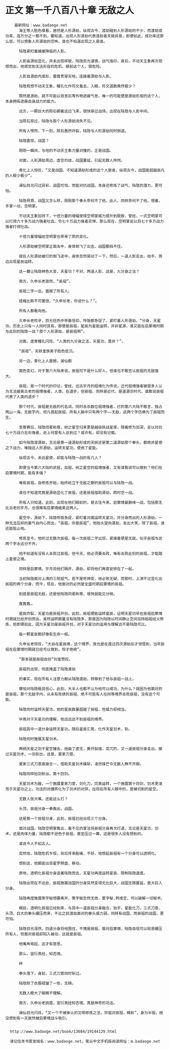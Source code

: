 # 正文 第一千八百八十章 无敌之人
        最新网址：www.badaoge.net
          海王等人脸色难看，居然是人形源劫，纵观古今，渡劫碰到人形源劫的不少，而渡劫成功率，连万分之一都不到，要知道，出现人形源劫代表渡劫者天赋异禀，即便如此，成功率还那么低，可以想象人形源劫的恐怖，谁也不知道出现之人是谁。
      
          陆隐紧盯着缓缓降临的人影。
      
          人影由源劫显化，并未出现样貌，陆隐目光谨慎，战气烙印，身后，不动天王象再次观想而出，他感觉到无法形容的危机，眼前这个人，很危险。
      
          人影自源劫内成形，雷霆贯穿天地，连接着源劫与人影。
      
          陆隐观想不动天王象，瞳孔化作符文看去，入眼，符文道数竟然极少？
      
          既然是源劫，就不可能以敛息石等外物遮蔽气息，唯一的可能便是源劫形成的这个人，本身拥有遮蔽自身战力的能力。
      
          远方，一颗巨大的陨石朝着这边飞来，很快穿过战场，出现在陆隐与人影中间。
      
          当陨石掠过，陆隐与那个人形源劫消失不见。
      
          所有人愕然，下一刻，陨石轰然炸裂，陆隐与人形源劫同时倒退。
      
          陆隐震惊，战国？
      
          刚刚一瞬间，与他的不动天王象力量对撞的，正是战国。
      
          对面，人形源劫周边，虚空灼烧，战国蔓延，引起无数人哗然。
      
          青化上人惊叹，“又是战国，不知道源劫形成的这个人是谁，纵观古今，战国能超越辰凡的人极少极少”。
      
          澜仙目光闪过异彩，战国可怕，而能对抗战国，本身还修炼了战气，陆隐的潜力，更可怕。
      
          陆隐昂首，战国又怎么样，刚刚那个拳头奈何不了他，此人，同样奈何不了他，想着，手掌一动，空明掌。
      
          不动天王象加持下，十倍力量的增幅使得空明掌威力提升到极致，曾经，一式空明掌可以打得六十多万战力强者吐血，令七十万战力强者忌惮，那么现在，空明掌足以将七十多万战力强者打得吐血。
      
          十倍力量增幅给空明掌也带来了质的变化。
      
          人形源劫被空明掌正面击中，身体倒飞了出去，战国都挡不住。
      
          就在人形源劫被打的倒飞途中，身体忽然晃动了一下，然后，一道人影走出，抬手，周边出现星辰运转。
      
          这一幕让陆隐神色大变，天星功？不对，两道人影，这是，九分身之法？
      
          南方，久申长老骇然，“辰祖”。
      
          辰祖二字一出，震撼了所有人。
      
          娅梅比斯不可置信，“久申长老，你说什么？”。
      
          所有人都看向他。
      
          久申长老咬牙，目光狂热中带着信仰，呼吸都急促了，紧盯着人形源劫，“分身，天星功，历史上只有一人同时具有，那便是辰祖，星辰为星能运转，并非星源，谁又能在启蒙境时期与此刻的陆隐一战？那个人形源劫，是辰祖啊”。
      
          对面，虚青瞳孔闪烁，“人类的九分身之法，天星功，莫非？”。
      
          “辰祖”，天妖皇族男子脸色低沉。
      
          另一边，青化上人震撼，澜仙都
      
          面色变幻，对于第六大陆来说，辰祖可不是什么好人，但谁也不敢否认辰祖的无敌强大。
      
          辰祖，是一个时代的印记，曾经，远古岁月的祖境化为传说，近代祖境强者被很多人认为无法媲美古老的祖境强者，人类，在退步，但辰祖，同样是近代，是道源宗时代，谁敢说辰祖代表了人类的退步？
      
          那个时代，辰祖是无敌的代名词，同时击杀数位祖境强者，打的第六大陆不敢言，独占两山一海，无敌宇内，但凡提起辰祖，所有人脑中只有两个字——无敌，这两个字仿佛为了辰祖而生。
      
          至尊赛后，陆隐同辈称尊，树之星空归来更是越级挑战星使，随着修为加深，足以对抗七十万战力左右强者，史上何曾有人达到过？或许有，却没有记载。
      
          如今陆隐渡源劫，无论是第一道源劫形成的天妖还是第二道源劫那个拳头，都绝非星使之下战力，唯独这人形源劫，运转天星功，使用了星能。
      
          纵观古今，未达星使，却能与陆隐一战的有几人？
      
          即便当今第六大陆的武祖，血祖，树之星空的祖境强者，又有谁敢说可以做到？他们在启蒙境时期，能有多强？
      
          唯有辰祖，自修炼开始，始终屹立于无敌之巅的辰祖可以与陆隐一战。
      
          谁也不知道究竟是源劫显化了辰祖，还是辰祖借助源劫，跨时空一战。
      
          所有人只知道，此刻，出现在他们眼前的，是古往今来，启蒙境最巅峰一战，包括那无比古老的岁月，也很难有启蒙境媲美这两人。
      
          星空中，源劫下，陆隐呼吸急促，紧盯着对面运转天星功，并分身而出的人形源劫，一种无法压抑的豪气自内心而出，“辰祖，你是辰祖”，他抬头望向源劫，发出大笑，除了辰祖，谁还能阻止他。
      
          修炼至今，他听过无数次辰祖，每一次辰祖二字出现，紧接着便是无敌，似乎辰祖与这两个字永远分不开。
      
          他不知道有没有人击败过辰祖，但今天，他必须要击败，唯有击败此刻的辰祖，才能踏上星使之境。
      
          同样是启蒙境，岁月将他们隔开，源劫，却将他们再度安排在了一起。
      
          当初陆隐面对上清的三阳祖气，若不是死神变，他必败无疑，而那时，上清不过显化出辰祖的两个分身，而今，现在，他面对的必然是全盛时期启蒙境的辰祖。
      
          到底是辰祖无敌，还是他陆隐同辈称尊，很快就能见分晓。
      
          轰轰轰…
      
          星辰炸裂，天星功是辰祖开创，此刻，辰祖便能运转星辰，证明天星功早在辰祖启蒙境时期就已经开创而出，虽然运转数量没有陆隐多，那是因为陆隐以时间静止空间加持始祖经义修炼，但即便如此，因为天星功是辰祖开创，对于天星功的运用与理解远不是陆隐可比。
      
          每一颗星辰都好像有生命一般。
      
          久申长老惊叹，“大自在星辰境，这个境界，我也是在渡过四次源劫后才领悟到，当年辰祖在启蒙境时期就已经可以做到，惊才绝艳”。
      
          “那本就是辰祖自创”刘皇赞叹。
      
          辰祖的出现，彻底掩盖了陆隐渡劫
      
          的事实，现在所有人注意力都从陆隐渡劫，转移到了他与辰祖一战上。
      
          哪怕对陆隐极具信心，此刻，大半人也都不认为他可以成功，为什么？就因为他面对的是辰祖，那个无敌宇内，从未有败绩的辰祖，绝不可能有人在同等境界击败辰祖，没有这个可能。
      
          陆隐同时运转天星功，他的星辰数量超越了辰祖，但威力却相当。
      
          毕竟对于天星功的理解，他远远达不到辰祖的境界。
      
          辰祖其中一道分身运转天星功，随后星辰汇聚，化作天星剑术，斩。
      
          陆隐同时施展天星剑术。
      
          两柄天星之剑于星空撞击，扭曲了虚无，撕开裂缝，突兀的，又一道辰祖分身走出，接过天星剑术，一剑斩出，这是，夏家刀意。
      
          夏家三式刀意直接合一，借助天星剑术橫斩，凌厉锋芒令无数人睁不开眼。
      
          陆隐同样抬剑斩出，第十四剑。
      
          天星剑术为器，一个施展夏家刀意，剑化刀，完美运转，一个施展第十四剑，剑术更凌驾于天星功之上，功法的对撞转化为了剑术的对拼，出现在所有人眼中的，是被切割的星空。
      
          无数人张大嘴，还能这么打？
      
          头顶，辰祖分身一拳轰出，战国。
      
          这是第一个辰祖分身，此刻，辰祖已经出现三个分身。
      
          面对战国，陆隐空明掌轰出，看不见的掌法将辰祖分身再次打退，无论是天星功，剑术，还是肉体力量，陆隐都不逊色于辰祖，甚至压过一筹，这是很多人没有想到的。
      
          谁说今人不如古人。
      
          突然地，陆隐危机乍现，背后传来剧痛，不好，他想起辰祖有一个分身可以透明化。
      
          想到这，他脚底出现星罗棋盘，移动。
      
          原地，透明化辰祖分身追着陆隐而去，天星功再度运转星辰，限制陆隐速度。
      
          陆隐出现在不远处，辰祖施展战国的分身突然变得无比巨大，战国无限蔓延，是大巨人分身。
      
          陆隐再度施展策字秘想要离开，策字秘忽然无效，夏字秘.转成空，可以破解一切秘术。
      
          眼前，透明化辰祖已经到来，与其中一道辰祖分身融合，抬手，星能化刀，三式刀意，头顶，巨大的拳头碾压而来，不比之前渡劫面对的拳头威力弱，同样有战国，而辰祖的战国，更可怕。
      
          陆隐目光凛然，四道分身将他围住，不愧是辰祖，面对启蒙境，陆隐自信可以轻易碾压所有人，但面对辰祖却陷入被动，这就是辰祖。
      
          他嘴角弯起，这才有意思。
      
          那么，宙衍真经，知否境。
      
          砰
      
          拳头落下，身前，三式刀意同时斩过。
      
          陆隐除了衣服褶皱了一些，无碍。
      
          无数人瞪大了眼睛不理解。
      
          南方，久申长老挑眉，宙衍真经知否境，真是神奇的功法。
      
          澜仙目光闪烁，“又一个不被承认的文明修炼之法，符祖对辰祖，精彩”，身为半祖，她没想到有一天居然被启蒙境战斗吸引。
      
      
      http://www.badaoge.net/book/13084/19144129.html
      
      请记住本书首发域名：www.badaoge.net。笔尖中文手机版阅读网址：m.badaoge.net